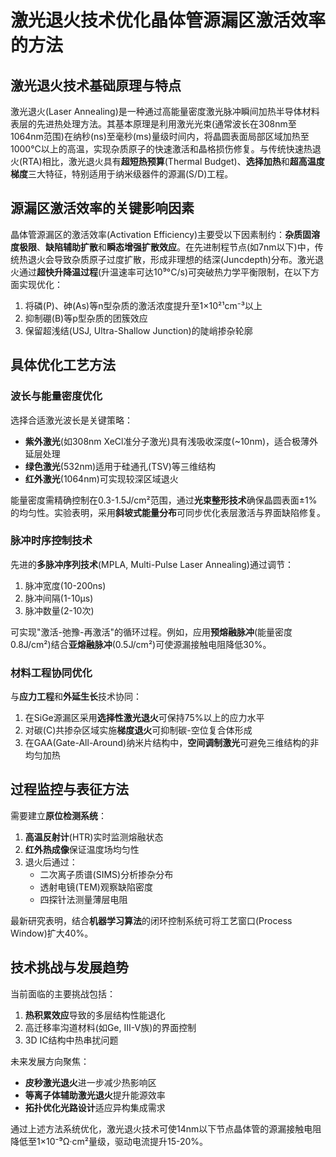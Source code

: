 # 激光退火技术优化晶体管源漏区激活效率的方法

## 激光退火技术基础原理与特点

激光退火(Laser Annealing)是一种通过高能量密度激光脉冲瞬间加热半导体材料表层的先进热处理方法。其基本原理是利用激光光束(通常波长在308nm至1064nm范围)在纳秒(ns)至毫秒(ms)量级时间内，将晶圆表面局部区域加热至1000°C以上的高温，实现杂质原子的快速激活和晶格损伤修复。与传统快速热退火(RTA)相比，激光退火具有**超短热预算**(Thermal Budget)、**选择加热**和**超高温度梯度**三大特征，特别适用于纳米级器件的源漏(S/D)工程。

## 源漏区激活效率的关键影响因素

晶体管源漏区的激活效率(Activation Efficiency)主要受以下因素制约：**杂质固溶度极限**、**缺陷辅助扩散**和**瞬态增强扩散效应**。在先进制程节点(如7nm以下)中，传统热退火会导致杂质原子过度扩散，形成非理想的结深(Juncdepth)分布。激光退火通过**超快升降温过程**(升温速率可达10⁹°C/s)可突破热力学平衡限制，在以下方面实现优化：

1. 将磷(P)、砷(As)等n型杂质的激活浓度提升至1×10²¹cm⁻³以上
2. 抑制硼(B)等p型杂质的团簇效应
3. 保留超浅结(USJ, Ultra-Shallow Junction)的陡峭掺杂轮廓

## 具体优化工艺方法

### 波长与能量密度优化

选择合适激光波长是关键策略：
- **紫外激光**(如308nm XeCl准分子激光)具有浅吸收深度(~10nm)，适合极薄外延层处理
- **绿色激光**(532nm)适用于硅通孔(TSV)等三维结构
- **红外激光**(1064nm)可实现较深区域退火

能量密度需精确控制在0.3-1.5J/cm²范围，通过**光束整形技术**确保晶圆表面±1%的均匀性。实验表明，采用**斜坡式能量分布**可同步优化表层激活与界面缺陷修复。

### 脉冲时序控制技术

先进的**多脉冲序列技术**(MPLA, Multi-Pulse Laser Annealing)通过调节：
1. 脉冲宽度(10-200ns)
2. 脉冲间隔(1-10μs)
3. 脉冲数量(2-10次)

可实现"激活-弛豫-再激活"的循环过程。例如，应用**预熔融脉冲**(能量密度0.8J/cm²)结合**亚熔融脉冲**(0.5J/cm²)可使源漏接触电阻降低30%。

### 材料工程协同优化

与**应力工程**和**外延生长**技术协同：
1. 在SiGe源漏区采用**选择性激光退火**可保持75%以上的应力水平
2. 对碳(C)共掺杂区域实施**梯度退火**可抑制碳-空位复合体形成
3. 在GAA(Gate-All-Around)纳米片结构中，**空间调制激光**可避免三维结构的非均匀加热

## 过程监控与表征方法

需要建立**原位检测系统**：
1. **高温反射计**(HTR)实时监测熔融状态
2. **红外热成像**保证温度场均匀性
3. 退火后通过：
   - 二次离子质谱(SIMS)分析掺杂分布
   - 透射电镜(TEM)观察缺陷密度
   - 四探针法测量薄层电阻

最新研究表明，结合**机器学习算法**的闭环控制系统可将工艺窗口(Process Window)扩大40%。

## 技术挑战与发展趋势

当前面临的主要挑战包括：
1. **热积累效应**导致的多层结构性能退化
2. 高迁移率沟道材料(如Ge, III-V族)的界面控制
3. 3D IC结构中热串扰问题

未来发展方向聚焦：
- **皮秒激光退火**进一步减少热影响区
- **等离子体辅助激光退火**提升能源效率
- **拓扑优化光路设计**适应异构集成需求

通过上述方法系统优化，激光退火技术可使14nm以下节点晶体管的源漏接触电阻降低至1×10⁻⁹Ω·cm²量级，驱动电流提升15-20%。
